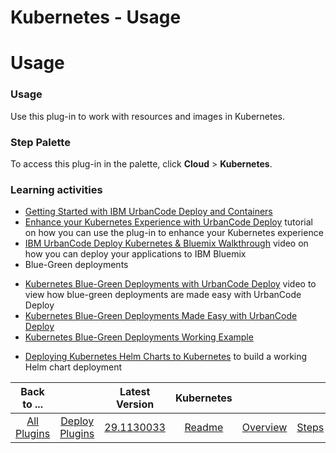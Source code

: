 
Kubernetes - Usage
==================

# Usage


### Usage


Use this plug-in to work with resources and images in Kubernetes.

### Step Palette

To access this plug-in in the palette, click **Cloud** > **Kubernetes**.

### Learning activities

* [Getting Started with IBM UrbanCode Deploy and Containers](https://www.urbancode.com/resource/getting-started-with-urbancode-deploy-and-containers/)
* [Enhance your Kubernetes Experience with UrbanCode Deploy](https://www.urbancode.com/2017/06/28/enhance-kubernetes-experience-urbancode-deploy/)  tutorial on how you can use the plug-in to enhance your Kubernetes experience
* [IBM UrbanCode Deploy Kubernetes & Bluemix Walkthrough](https://youtu.be/IDKpabybz6M) video on how you can deploy your applications to IBM Bluemix
* Blue-Green deployments
+ [Kubernetes Blue-Green Deployments with UrbanCode Deploy](https://youtu.be/vIviK2RjL0I) video to view how blue-green deployments are made easy with UrbanCode Deploy
+ [Kubernetes Blue-Green Deployments Made Easy with UrbanCode Deploy](https://www.urbancode.com/2017/07/26/kubernetes-blue-green-deployments-made-easy-urbancode-deploy/)
+ [Kubernetes Blue-Green Deployments Working Example](https://www.urbancode.com/resource/kubernetes-blue-green-deployments-working-example/")
* [Deploying Kubernetes Helm Charts to Kubernetes](https://www.urbancode.com/2017/09/25/deploying-kubernetes-helm-charts/) to build a working Helm chart deployment


|Back to ...||Latest Version|Kubernetes ||||
| :---: | :---: | :---: | :---: | :---: | :---: | :---: |
|[All Plugins](../../index.md)|[Deploy Plugins](../README.md)|[29.1130033](https://raw.githubusercontent.com/UrbanCode/IBM-UCD-PLUGINS/main/files/kubernetes/ucd-kubernetes-29.1130033.zip)|[Readme](README.md)|[Overview](overview.md)|[Steps](steps.md)|[Downloads](downloads.md)|
